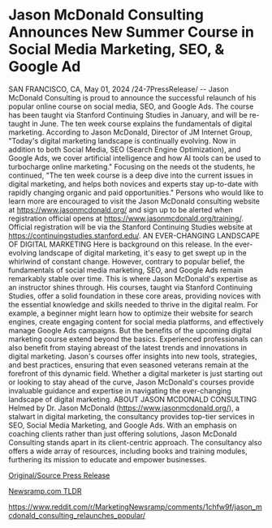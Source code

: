 # Jason McDonald Consulting Announces New Summer Course in Social Media Marketing, SEO, & Google Ad

SAN FRANCISCO, CA, May 01, 2024 /24-7PressRelease/ -- Jason McDonald Consulting is proud to announce the successful relaunch of his popular online course on social media, SEO, and Google Ads. The course has been taught via Stanford Continuing Studies in January, and will be re-taught in June. The ten week course explains the fundamentals of digital marketing.  According to Jason McDonald, Director of JM Internet Group, "Today's digital marketing landscape is continually evolving. Now in addition to both Social Media, SEO (Search Engine Optimization), and Google Ads, we cover artificial intelligence and how AI tools can be used to turbocharge online marketing." Focusing on the needs ot the students, he continued, "The ten week course is a deep dive into the current issues in digital marketing, and helps both novices and experts stay up-to-date with rapidly changing organic and paid opportunities."  Persons who would like to learn more are encouraged to visit the Jason McDonald consulting website at https://www.jasonmcdonald.org/ and sign up to be alerted when registration official opens at https://www.jasonmcdonald.org/training/. Official registration will be via the Stanford Continuing Studies website at https://continuingstudies.stanford.edu/.  AN EVER-CHANGING LANDSCAPE OF DIGITAL MARKETING  Here is background on this release. In the ever-evolving landscape of digital marketing, it's easy to get swept up in the whirlwind of constant change. However, contrary to popular belief, the fundamentals of social media marketing, SEO, and Google Ads remain remarkably stable over time. This is where Jason McDonald's expertise as an instructor shines through. His courses, taught via Stanford Continuing Studies, offer a solid foundation in these core areas, providing novices with the essential knowledge and skills needed to thrive in the digital realm.   For example, a beginner might learn how to optimize their website for search engines, create engaging content for social media platforms, and effectively manage Google Ads campaigns. But the benefits of the upcoming digital marketing course extend beyond the basics. Experienced professionals can also benefit from staying abreast of the latest trends and innovations in digital marketing. Jason's courses offer insights into new tools, strategies, and best practices, ensuring that even seasoned veterans remain at the forefront of this dynamic field. Whether a digital marketer is just starting out or looking to stay ahead of the curve, Jason McDonald's courses provide invaluable guidance and expertise in navigating the ever-changing landscape of digital marketing.  ABOUT JASON MCDONALD CONSULTING  Helmed by Dr. Jason McDonald (https://www.jasonmcdonald.org/), a stalwart in digital marketing, the consultancy provides top-tier services in SEO, Social Media Marketing, and Google Ads. With an emphasis on coaching clients rather than just offering solutions, Jason McDonald Consulting stands apart in its client-centric approach. The consultancy also offers a wide array of resources, including books and training modules, furthering its mission to educate and empower businesses. 

[Original/Source Press Release](https://www.24-7pressrelease.com/press-release/510517/jason-mcdonald-consulting-announces-new-summer-course-in-social-media-marketing-seo-google-ad)
                    

[Newsramp.com TLDR](None) 

https://www.reddit.com/r/MarketingNewsramp/comments/1chfw9f/jason_mcdonald_consulting_relaunches_popular/